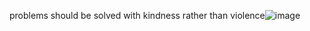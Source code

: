 problems should be solved with kindness rather than violence![image](https://user-images.githubusercontent.com/60104131/132082155-4adedf6c-4566-4cf2-ac53-4846b241fbf4.png)
